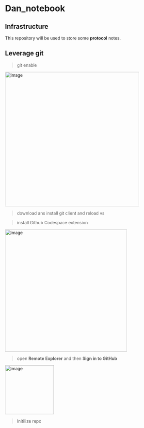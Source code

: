 # Dan_notebook

## Infrastructure

This repository will be used to store some **protocol** notes. <br>

## Leverage git 

> git enable

<img width="442" alt="image" src="https://github.com/user-attachments/assets/eea049c5-2668-483e-aae7-82285fa5cede">

> download ans install git client and reload vs

> install Github Codespace extension 

<img width="402" alt="image" src="https://github.com/user-attachments/assets/20c05432-62d4-4958-a170-00270e0da9fe">

> open **Remote Explorer** and then  **Sign in to GitHub**

<img width="161" alt="image" src="https://github.com/user-attachments/assets/41777a33-3fdd-4207-b48b-97386aa38e30">

>  Initilize repo

